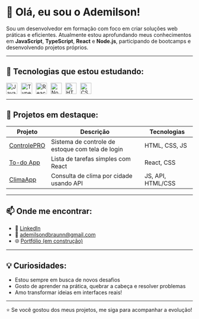 # 👋 Olá, eu sou o Ademilson!

Sou um desenvolvedor em formação com foco em criar soluções web práticas e eficientes. Atualmente estou aprofundando meus conhecimentos em **JavaScript**, **TypeScript**, **React** e **Node.js**, participando de bootcamps e desenvolvendo projetos próprios.

---

## 🚀 Tecnologias que estou estudando:

<div style="display: flex; gap: 10px;">
  <img src="https://cdn.jsdelivr.net/gh/devicons/devicon/icons/javascript/javascript-original.svg" height="30" alt="JavaScript"/>
  <img src="https://cdn.jsdelivr.net/gh/devicons/devicon/icons/typescript/typescript-original.svg" height="30" alt="TypeScript"/>
  <img src="https://cdn.jsdelivr.net/gh/devicons/devicon/icons/react/react-original.svg" height="30" alt="React"/>
  <img src="https://cdn.jsdelivr.net/gh/devicons/devicon/icons/nodejs/nodejs-original.svg" height="30" alt="Node.js"/>
  <img src="https://cdn.jsdelivr.net/gh/devicons/devicon/icons/html5/html5-original.svg" height="30" alt="HTML"/>
  <img src="https://cdn.jsdelivr.net/gh/devicons/devicon/icons/css3/css3-original.svg" height="30" alt="CSS"/>
</div>

---

## 📁 Projetos em destaque:

| Projeto | Descrição | Tecnologias |
|--------|-----------|-------------|
| [ControlePRO](https://github.com/AdemilsonBraunn/controlepro) | Sistema de controle de estoque com tela de login | HTML, CSS, JS |
| [To-do App](#) | Lista de tarefas simples com React | React, CSS |
| [ClimaApp](#) | Consulta de clima por cidade usando API | JS, API, HTML/CSS |

---

## 📫 Onde me encontrar:

- 💼 [LinkedIn](https://www.linkedin.com/in/ademilsonbraunn/)  
- 📧 ademilsondbraunn@gmail.com  
- 🌐 [Portfólio (em construção)](#)

---

## 💡 Curiosidades:

- Estou sempre em busca de novos desafios
- Gosto de aprender na prática, quebrar a cabeça e resolver problemas
- Amo transformar ideias em interfaces reais!

---

⭐️ Se você gostou dos meus projetos, me siga para acompanhar a evolução!

